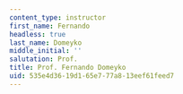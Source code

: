 ```yaml
---
content_type: instructor
first_name: Fernando
headless: true
last_name: Domeyko
middle_initial: ''
salutation: Prof.
title: Prof. Fernando Domeyko
uid: 535e4d36-19d1-65e7-77a8-13eef61feed7
---
```

